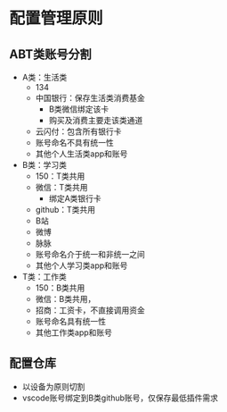 # 配置管理原则

## ABT类账号分割

- A类：生活类
  - 134
  - 中国银行：保存生活类消费基金
    - B类微信绑定该卡
    - 购买及消费主要走该类通道
  - 云闪付：包含所有银行卡
  - 账号命名不具有统一性
  - 其他个人生活类app和账号
- B类：学习类
  - 150：T类共用
  - 微信：T类共用
    - 绑定A类银行卡
  - github：T类共用
  - B站
  - 微博
  - 脉脉
  - 账号命名介于统一和非统一之间
  - 其他个人学习类app和账号
- T类：工作类
  - 150：B类共用
  - 微信：B类共用，
  - 招商：工资卡，不直接调用资金
  - 账号命名具有统一性
  - 其他工作类app和账号

## 配置仓库

- 以设备为原则切割
- vscode账号绑定到B类github账号，仅保存最低插件需求
